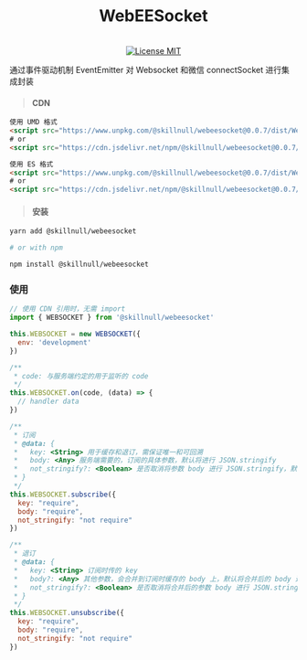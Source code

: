 <div align="center" >
  <h1>WebEESocket</h1>
  <br>
  <a href="http://www.skillnull.com"><img src="http://skillnull.com/others/images/brand/MIT.svg" alt="License MIT"></a>
</div>

通过事件驱动机制 EventEmitter 对 Websocket 和微信 connectSocket 进行集成封装

> #### CDN

```html
使用 UMD 格式
<script src="https://www.unpkg.com/@skillnull/webeesocket@0.0.7/dist/WebEESocket.js"></script>
# or
<script src="https://cdn.jsdelivr.net/npm/@skillnull/webeesocket@0.0.7/dist/WebEESocket.js"></script>

使用 ES 格式
<script src="https://www.unpkg.com/@skillnull/webeesocket@0.0.7/dist/WebEESocket.es.js"></script>
# or
<script src="https://cdn.jsdelivr.net/npm/@skillnull/webeesocket@0.0.7/dist/WebEESocket.es.js"></script>
```


> #### 安装

```bash
yarn add @skillnull/webeesocket

# or with npm

npm install @skillnull/webeesocket
```

### 使用
```js
// 使用 CDN 引用时，无需 import 
import { WEBSOCKET } from '@skillnull/webeesocket'

this.WEBSOCKET = new WEBSOCKET({
  env: 'development'
})

/**
 * code: 与服务端约定的用于监听的 code
 */
this.WEBSOCKET.on(code, (data) => {
  // handler data
})

/**
 * 订阅
 * @data: {
 *   key: <String> 用于缓存和退订，需保证唯一和可回溯
 *   body: <Any> 服务端需要的，订阅的具体参数，默认将进行 JSON.stringify
 *   not_stringify?: <Boolean> 是否取消将参数 body 进行 JSON.stringify，默认 false
 * }
 */
this.WEBSOCKET.subscribe({
  key: "require",
  body: "require",
  not_stringify: "not require"
})

/**
 * 退订
 * @data: {
 *   key: <String> 订阅时传的 key
 *   body?: <Any> 其他参数，会合并到订阅时缓存的 body 上，默认将合并后的 body 进行 JSON.stringify
 *   not_stringify?: <Boolean> 是否取消将合并后的参数 body 进行 JSON.stringify，默认 false
 * }
 */
this.WEBSOCKET.unsubscribe({
  key: "require", 
  body: "require", 
  not_stringify: "not require"
})
```
